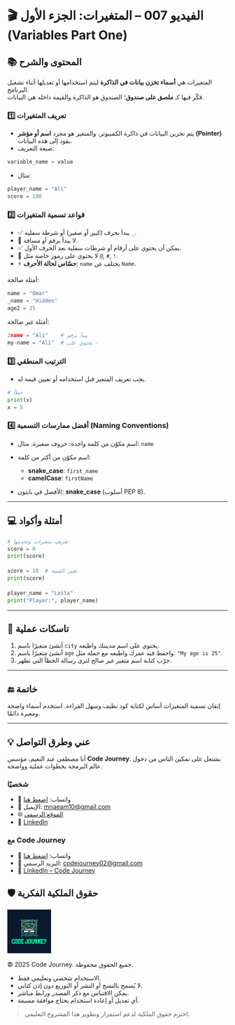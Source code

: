 # 🎬 الفيديو 007 – المتغيرات: الجزء الأول (Variables Part One)

## 📚 المحتوى والشرح
المتغيرات هي **أسماء تخزن بيانات في الذاكرة** ليتم استخدامها أو تعديلها أثناء تشغيل البرنامج.  
فكّر فيها كـ **ملصق على صندوق**؛ الصندوق هو الذاكرة والقيمة داخله هي البيانات.

### 1️⃣ تعريف المتغيرات
- يتم تخزين البيانات في ذاكرة الكمبيوتر، والمتغير هو مجرد **اسم أو مؤشر (Pointer)** يقود إلى هذه البيانات.
- صيغة التعريف:
```python
variable_name = value
```

* مثال:

```python
player_name = "Ali"
score = 100
```

### 2️⃣ قواعد تسمية المتغيرات

* ✅ يبدأ بحرف (كبير أو صغير) أو شرطة سفلية `_`.
* 🚫 لا يبدأ برقم أو مسافة.
* ✅ يمكن أن يحتوي على أرقام أو شرطات سفلية بعد الحرف الأول.
* 🚫 لا يحتوي على رموز خاصة مثل `@`, `#`, `!`.
* ⚡ **حسّاس لحالة الأحرف**: `name` يختلف عن `Name`.

أمثلة صالحة:

```python
name = "Omar"
_name = "Hidden"
age2 = 25
```

أمثلة غير صالحة:

```python
2name = "Ali"    # يبدأ برقم
my-name = "Ali"  # يحتوي على -
```

### 3️⃣ الترتيب المنطقي

* يجب تعريف المتغير قبل استخدامه أو تعيين قيمة له.

```python
# خطأ
print(x)
x = 5
```

### 4️⃣ أفضل ممارسات التسمية (Naming Conventions)

* اسم مكوّن من كلمة واحدة: حروف صغيرة.
  مثال: `name`
* اسم مكوّن من أكثر من كلمة:

  * **snake\_case**: `first_name`
  * **camelCase**: `firstName`
* الأفضل في بايثون: **snake\_case** (أسلوب PEP 8).

---

## 💻 أمثلة وأكواد

```python
# تعريف متغيرات وتحديثها
score = 0
print(score)

score = 10  # تغيير القيمة
print(score)

player_name = "Laila"
print("Player:", player_name)
```

---

## 📝 تاسكات عملية

1. أنشئ متغيرًا باسم `city` يحتوي على اسم مدينتك واطبعه.
2. أنشئ متغيرًا باسم `age` واحفظ فيه عمرك واطبعه مع جملة مثل: `"My age is 25"`.
3. جرّب كتابة اسم متغير غير صالح لترى رسالة الخطأ التي تظهر.

---

## 🔚 خاتمة

إتقان تسمية المتغيرات أساس لكتابة كود نظيف وسهل القراءة.
استخدم أسماء واضحة ومعبرة دائمًا.

---


## 💡 عني وطرق التواصل


أنا مصطفى عبد النعيم، مؤسس **Code Journey**.
بشتغل على تمكين الناس من دخول عالم البرمجة بخطوات عملية وواضحة.


### شخصيًا
- 💬 واتساب: [اضغط هنا](https://wa.me/201114938410)
- 📧 الإيميل: mnaeam10@gmail.com  
- 🌐 [الموقع الرسمي](https://mostafa-naeam-web.vercel.app/)  
- 💼 [LinkedIn](https://www.linkedin.com/in/mostafa-naeam/)

### مع Code Journey
- 💬 واتساب: [اضغط هنا](https://wa.me/201555303227)
- 📩 البريد الرسمي: codejourney02@gmail.com  
- 💼 [LinkedIn – Code Journey](https://www.linkedin.com/company/code-journey25/)

## 🛡 حقوق الملكية الفكرية

<img src="../images/1.png" alt="حقوق الملكية" width="100"/>

© 2025 Code Journey. جميع الحقوق محفوظة.  

- الاستخدام شخصي وتعليمي فقط.  
- لا يُسمح بالنسخ أو النشر أو التوزيع دون إذن كتابي.  
- يمكن الاقتباس مع ذكر المصدر ورابط مباشر.  
- أي تعديل أو إعادة استخدام يحتاج موافقة مسبقة.  

> احترم حقوق الملكية لدعم استمرار وتطوير هذا المشروع التعليمي.

